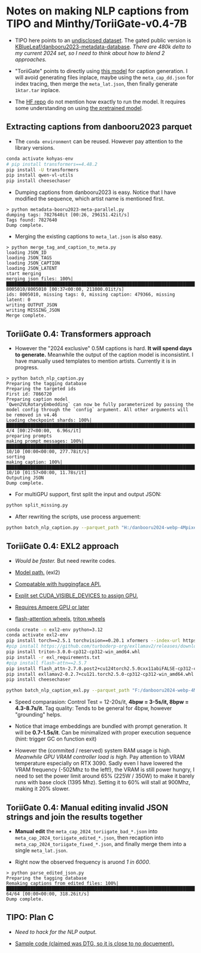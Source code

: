 # Notes on making NLP captions from TIPO and Minthy/ToriiGate-v0.4-7B #

- TIPO here points to an [undisclosed dataset](https://discord.com/channels/1027129024054575174/1027407524334411816/1331702641285398529). The gated public version is [KBlueLeaf/danbooru2023-metadata-database](https://huggingface.co/datasets/KBlueLeaf/danbooru2023-metadata-database). *There are 480k delta to my current 2024 set, so I need to think about how to blend 2 approaches.*

- "ToriiGate" points to directly using [this model](https://huggingface.co/Minthy/ToriiGate-v0.4-7B) for caption generation. I will avoid generating files inplace, maybe using the `meta_cap_dd.json` for index tracing, then merge the `meta_lat.json`, then finally generate `1ktar.tar` inplace.

- The [HF repo](https://huggingface.co/Minthy/ToriiGate-v0.4-7B) do not mention how exactly to run the model. It requires some understanding on using [the pretrained model](https://huggingface.co/Qwen/Qwen2-VL-7B).

## Extracting captions from danbooru2023 parquet ##

- The `conda environment` can be reused. However pay attention to the library versions.

```sh
conda activate kohyas-env
# pip install transformers==4.48.2
pip install -U transformers 
pip install qwen-vl-utils
pip install cheesechaser
```

- Dumping captions from danbooru2023 is easy. Notice that I have modified the sequence, which artist name is mentioned first.

```log
> python metadata-booru2023-meta-parallel.py
dumping tags: 7827640it [00:26, 296151.42it/s]
Tags found: 7827640
Dump complete.
```

- Merging the existing captions to `meta_lat.json` is also easy.

```log
> python merge_tag_and_caption_to_meta.py
loading JSON_ID
loading JSON_TAGS
loading JSON_CAPTION
loading JSON_LATENT
start merging
merging json files: 100%|███████████████████████████████████████████████████████████████████████████████████████████████████████████████████| 8005010/8005010 [00:37<00:00, 211000.01it/s] 
ids: 8005010, missing tags: 0, missing caption: 479366, missing latent: 0
writing OUTPUT_JSON
writing MISSING_JSON
Merge complete.
```

## ToriiGate 0.4: Transformers approach ##

- However the "2024 exclusive" 0.5M captions is hard. **It will spend days to generate.** Meanwhile the output of the caption model is inconsistint. I have manually used templates to mention artists. Currently it is in progress.

```log
> python batch_nlp_caption.py
Preparing the tagging database
Preparing the targeted ids
First id: 7866720
Preparing caption model
`Qwen2VLRotaryEmbedding` can now be fully parameterized by passing the model config through the `config` argument. All other arguments will be removed in v4.46
Loading checkpoint shards: 100%|████████████████████████████████████████████████████████████████████████████████████████████████████████████| 4/4 [00:27<00:00,  6.96s/it] 
preparing prompts
making prompt messages: 100%|███████████████████████████████████████████████████████████████████████████████████████████████████████████████| 10/10 [00:00<00:00, 277.78it/s] 
sorting
making caption: 100%|███████████████████████████████████████████████████████████████████████████████████████████████████████████████████████| 10/10 [01:57<00:00, 11.78s/it] 
Outputing JSON
Dump complete.
```

- For multiGPU support, first split the input and output JSON:

```sh
python split_missing.py
```

- After rewriting the scripts, use process arguement:

```sh
python batch_nlp_caption.py --parquet_path "H:/danbooru2024-webp-4Mpixel/metadata.parquet" --device "cuda:0" --fp16 --prompt_threads 48 --img_dir "H:/danbooru2024-webp-4Mpixel/kohyas_finetune/" --in_json "./missing.json" --out_json_good "./meta_cap_2024_toriigate_good.json" --out_json_bad "./meta_cap_2024_toriigate_bad.json" --start_index 3075 --end_index 3079
```

## ToriiGate 0.4: EXL2 approach ##

- *Would be faster.* But need rewrite codes.

- [Model path.](https://huggingface.co/Minthy/ToriiGate-v0.4-7B-exl2-8bpw) (exl2)

- [Compatable with huggingface API.](https://python.langchain.com/docs/integrations/llms/exllamav2/)

- [Explit set CUDA_VISIBLE_DEVICES to assign GPU.](https://github.com/turboderp-org/exllamav2/issues/349)

- [Requires Ampere GPU or later](https://github.com/turboderp-org/exllamav2/issues/480)

- [flash-attention wheels](https://huggingface.co/lldacing/flash-attention-windows-wheel/tree/main), [triton wheels](https://huggingface.co/madbuda/triton-windows-builds/tree/main)

```sh
conda create -n exl2-env python=3.12
conda activate exl2-env
pip install torch==2.5.1 torchvision==0.20.1 xformers --index-url https://download.pytorch.org/whl/cu124
#pip install https://github.com/turboderp-org/exllamav2/releases/download/v0.2.7/exllamav2-0.2.7+cu121.torch2.5.0-cp312-cp312-win_amd64.whl
pip install triton-3.0.0-cp312-cp312-win_amd64.whl
pip install -r exl_requirements.txt
#pip install flash-attn==2.5.7
pip install flash_attn-2.7.0.post2+cu124torch2.5.0cxx11abiFALSE-cp312-cp312-win_amd64.whl
pip install exllamav2-0.2.7+cu121.torch2.5.0-cp312-cp312-win_amd64.whl
pip install cheesechaser
```

```sh
python batch_nlp_caption_exl.py --parquet_path "F:/danbooru2024-webp-4Mpixel/metadata.parquet" --device "cuda:0" --model_local_path "C:/Users/User/.cache/huggingface/hub/models--Minthy--ToriiGate-v0.4-7B-exl2-8bpw/snapshots/db4ff9e988b09765c98d9ef5485afeb60a0054e6" --img_dir "F:/just_astolfo/_test/" --in_json "./test_ids.json" --out_json_good "./exl_good_8.json" --out_json_bad "./exl_bad_8.json"
```

- Speed comparasion: Control Test = 12-20s/it, **4bpw = 3-5s/it, 8bpw = 4.3-8.7s/it**. Tag quality: Tends to be general for 4bpw, however "grounding" helps.

- Notice that image embeddings are bundled with prompt generation. It will be **0.7-1.5s/it**. Can be minimalized with proper execution sequence (hint: trigger GC on function exit)

- However the (commited / reserved) system RAM usage is high. *Meanwhile GPU VRAM controller load is high.* Pay attention to VRAM temperature especially on RTX 3090. Sadly even I have lowered the VRAM frequency (-502Mhz to the left!), the VRAM is still power hungry, I need to set the power limit around 65% (225W / 350W) to make it barely runs with base clock (1395 Mhz). Setting it to 60% will stall at 900Mhz, making it 20% slower.

## ToriiGate 0.4: Manual editing invalid JSON strings and join the results together ##

- **Manual edit** the `meta_cap_2024_toriigate_bad_*.json` into  `meta_cap_2024_toriigate_edited_*.json`, then recaption into `meta_cap_2024_toriigate_fixed_*.json`, and finally merge them into a single `meta_lat.json`.

- Right now the observed frequency is aruond *1 in 6000*.

```log
> python parse_edited_json.py
Preparing the tagging database
Remaking captions from edited files: 100%|███████████████████████████████████████████████████████████████████████████████████████████████████████████████████████████████████████| 64/64 [00:00<00:00, 318.26it/s]
Dump complete.
```

## TIPO: Plan C ##

- *Need to hack for the NLP output.*

- [Sample code (claimed was DTG, so it is close to no docuement).](https://github.com/KohakuBlueleaf/KGen/blob/main/scripts/example.py)
